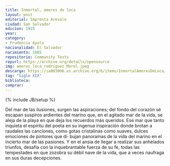 ```yaml
---
title: Inmortal, amores de loca
layout: post
editorial: Imprenta Arevalo
ciudad: San Salvador
edicion: 1925
year:
category: 
- Prudencia Ayala
nacionalidad: El Salvador
nacimiento: 1885
repositorio: Community Texts
repurl: https://archive.org/details/opensource
img: amores_loca_rodriguez_Morel.jpeg
descarga: https://ia803006.us.archive.org/6/items/InmortalAmoresDeLoca/Inmortal%20amores%20de%20loca.pdf
tag: "Siglo XIX"
biblioteca: 
comprar: 
---
```

{% include JB/setup %}

Del mar de las ilusiones, surgen las aspiraciones; del fondo del corazón sé escapan suspiros ardientes del marino que, en el agitado mar de la vida, se aleja de la playa en que deja los recuerdos más queridos. Ese mar que tanto inquieta el espíritu del poeta en su ingenua inspiración donde brotan a raudales las canciones, como gotas cristalinas como suaves, dulces emociones de pintores que di· bujan panoramas de la vida del marino en el incierto mar de las pasiones. Y en el ansia de llegar a realizar sus anhelados triunfos, desafía con la inquebrantable fuerza de su fe, todas las tempestades en que zozobra su débil nave de la vida, que a veces naufraga en sus duras decepciones.
